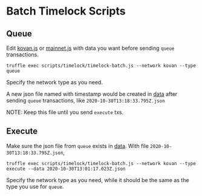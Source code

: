 # Batch Timelock Scripts

## Queue
Edit [kovan.js](./batch/kovan.js) or [mainnet.js](./batch/mainnet.js) with data you want before sending `queue` transactions.

```truffle exec scripts/timelock/timelock-batch.js --network kovan --type queue```

Specify the network type as you need.

A new json file named with timestamp would be created in [data](../../data) after sending `queue` transactions, like `2020-10-30T13:18:33.795Z.json`

NOTE: Keep this file until you send `execute` txs.

## Execute
Make sure the json file from `queue` exists in [data](../../data). With file `2020-10-30T13:18:33.795Z.json`, 

```truffle exec scripts/timelock/timelock-batch.js --network kovan --type execute --data 2020-10-30T13:01:17.023Z.json```

Specify the network type as you need, while it should be the same as the type you use for `queue`.
